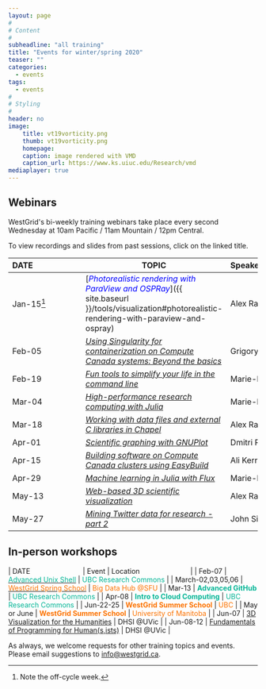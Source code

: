 ```yaml
---
layout: page
#
# Content
#
subheadline: "all training"
title: "Events for winter/spring 2020"
teaser: ""
categories:
  - events
tags:
  - events
#
# Styling
#
header: no
image:
    title: vt19vorticity.png
    thumb: vt19vorticity.png
    homepage:
    caption: image rendered with VMD
    caption_url: https://www.ks.uiuc.edu/Research/vmd
mediaplayer: true
---
```


<!-- For more information on each session, or to register, click on the links below. -->

<!-- ========================================================================================== -->

## Webinars

WestGrid's bi-weekly training webinars take place every second Wednesday at 10am Pacific / 11am Mountain
/ 12pm Central.

To view recordings and slides from past sessions, click on the linked title.

| DATE&nbsp;&nbsp;&nbsp;&nbsp;&nbsp;&nbsp;&nbsp;&nbsp;&nbsp;&nbsp;&nbsp;&nbsp;&nbsp;&nbsp;&nbsp;&nbsp;&nbsp;&nbsp;&nbsp;&nbsp;&nbsp; | TOPIC | Speaker&nbsp;&nbsp;&nbsp;&nbsp;&nbsp;&nbsp;&nbsp;&nbsp;&nbsp;&nbsp;&nbsp;&nbsp;&nbsp;&nbsp;&nbsp;&nbsp;&nbsp;&nbsp;&nbsp;&nbsp;&nbsp;&nbsp;&nbsp;&nbsp;&nbsp;&nbsp;&nbsp; |
| ------------- | --------------- | ----------------- |
| Jan-15[^1] | [<span style="color:blue">*Photorealistic rendering with ParaView and OSPRay*</span>]({{ site.baseurl }}/tools/visualization#photorealistic-rendering-with-paraview-and-ospray) | Alex Razoumov |
| Feb-05 | [*Using Singularity for containerization on Compute Canada systems: Beyond the basics*](https://www.eventbrite.ca/e/using-singularity-for-containerization-on-compute-canada-beyond-the-basics-registration-88568610097) | Grigory Shamov |
| Feb-19 | [*Fun tools to simplify your life in the command line*](https://www.eventbrite.ca/e/fun-tools-to-simplify-your-life-in-the-command-line-registration-88571725415) | Marie-Hélène Burle |
| Mar-04 | [*High-performance research computing with Julia*](https://www.eventbrite.ca/e/high-performance-research-computing-with-julia-registration-88573629109) | Marie-Hélène Burle |
| Mar-18 | [*Working with data files and external C libraries in Chapel*](https://www.eventbrite.ca/e/working-with-data-files-and-external-c-libraries-in-chapel-registration-88597041135) | Alex Razoumov |
| Apr-01 | [*Scientific graphing with GNUPlot*](https://www.eventbrite.ca/e/scientific-graphing-with-gnuplot-registration-88597484461) | Dmitri Rozmanov |
| Apr-15 | [*Building software on Compute Canada clusters using EasyBuild*](https://www.eventbrite.ca/e/building-software-on-compute-canada-clusters-using-easybuild-registration-88598232699) | Ali Kerrache |
| Apr-29 | [*Machine learning in Julia with Flux*](https://www.eventbrite.ca/e/machine-learning-in-julia-with-flux-registration-88600704091) | Marie-Hélène Burle |
| May-13 | [*Web-based 3D scientific visualization*](https://www.eventbrite.ca/e/web-based-3d-scientific-visualization-registration-88601652929) | Alex Razoumov |
| May-27 | [*Mining Twitter data for research - part 2*](https://www.eventbrite.ca/e/mining-twitter-data-for-research-part-2-registration-88599508515) | John Simpson |

[^1]: Note the off-cycle week.

<!-- John: Let's extend and finalize the Twitter workshop that I ran earlier. In particular I'll: -->
<!-- 1. Generalize what was shared previously so that they can grab even more content than before. -->
<!-- 2. Demonstrate how to use MongoDB as the backend repository for holding the data. -->
<!-- backup webinar: advanved Linux tools (Marie) -->

<!-- ========================================================================================== -->

## In-person workshops

| DATE&nbsp;&nbsp;&nbsp;&nbsp;&nbsp;&nbsp;&nbsp;&nbsp;&nbsp;&nbsp;&nbsp;&nbsp;&nbsp;&nbsp;&nbsp;&nbsp;&nbsp;&nbsp;&nbsp;&nbsp;&nbsp;&nbsp;&nbsp;&nbsp;&nbsp;&nbsp; | Event | Location&nbsp;&nbsp;&nbsp;&nbsp;&nbsp;&nbsp;&nbsp;&nbsp;&nbsp;&nbsp;&nbsp;&nbsp;&nbsp;&nbsp;&nbsp;&nbsp;&nbsp;&nbsp;&nbsp;&nbsp;&nbsp;&nbsp;&nbsp;&nbsp;&nbsp; |
| Feb-07 | [<span style="color:#05B596">Advanced Unix Shell</span>](https://libcal.library.ubc.ca/event/3540387) | <span style="color:#05B596">UBC Research Commons</span> |
| March-02,03,05,06 | [<span style="color:#FC7302">WestGrid Spring School</span>](https://www.eventbrite.ca/e/research-computing-workshops-simon-fraser-university-registration-88799572913) | <span style="color:#FC7302">Big Data Hub @SFU</span> |
| Mar-13 | <span style="color:#05B596"><b>Advanced GitHub</b></span> | <span style="color:#05B596">UBC Research Commons</span> |
| Apr-08 | <span style="color:#05B596"><b>Intro to Cloud Computing</b></span> | <span style="color:#05B596">UBC Research Commons</span> |
| Jun-22-25 | <span style="color:#FC7302"><b>WestGrid Summer School</b></span> | <span style="color:#FC7302">UBC</span> |
| May or June | <span style="color:#FC7302"><b>WestGrid Summer School</b></span> | <span style="color:#FC7302">University of Manitoba</span> |
| Jun-07 | [3D Visualization for the Humanities](https://dhsi.org/course-offerings) | DHSI @UVic |
| Jun-08-12 | [Fundamentals of Programming for Human(s,ists)](https://dhsi.org/course-offerings) | DHSI @UVic |

<!-- ========================================================================================== -->

As always, we welcome requests for other training topics and events. Please email suggestions to
info@westgrid.ca.
